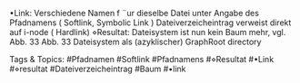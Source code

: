 •Link: Verschiedene Namen f ¨ur dieselbe Datei
unter Angabe des Pfadnamens ( Softlink, Symbolic Link )
Dateiverzeicheintrag verweist direkt auf i-node ( Hardlink)
⋄Resultat: Dateisystem ist nun kein Baum mehr, vgl. Abb. 33
Abb. 33 Dateisystem als (azyklischer) GraphRoot directory

   Tags & Topics:
   #Pfadnamen
   #Softlink
   #Pfadnamens
   #⋄Resultat
   #•Link
   #⋄resultat
   #Dateiverzeicheintrag
   #Baum
   #•link